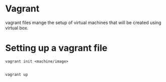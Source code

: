 # Vagrant

vagrant files mange the setup of virtual machines that will be created using virtual box.


# Setting up a vagrant file

    vagrant init <machine/image>


    vagrant up
